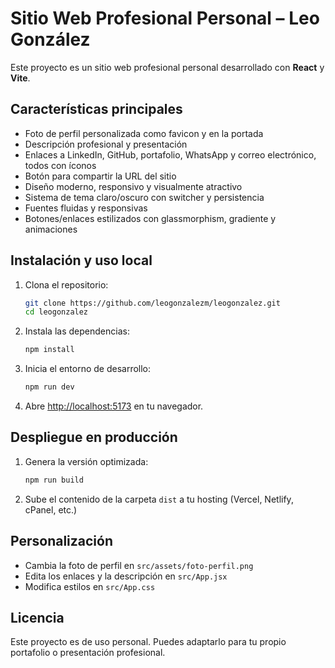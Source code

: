 # Sitio Web Profesional Personal – Leo González

Este proyecto es un sitio web profesional personal desarrollado con **React** y **Vite**.

## Características principales

- Foto de perfil personalizada como favicon y en la portada
- Descripción profesional y presentación
- Enlaces a LinkedIn, GitHub, portafolio, WhatsApp y correo electrónico, todos con íconos
- Botón para compartir la URL del sitio
- Diseño moderno, responsivo y visualmente atractivo
- Sistema de tema claro/oscuro con switcher y persistencia
- Fuentes fluidas y responsivas
- Botones/enlaces estilizados con glassmorphism, gradiente y animaciones

## Instalación y uso local

1. Clona el repositorio:
   ```sh
   git clone https://github.com/leogonzalezm/leogonzalez.git
   cd leogonzalez
   ```
2. Instala las dependencias:
   ```sh
   npm install
   ```
3. Inicia el entorno de desarrollo:
   ```sh
   npm run dev
   ```
4. Abre [http://localhost:5173](http://localhost:5173) en tu navegador.

## Despliegue en producción

1. Genera la versión optimizada:
   ```sh
   npm run build
   ```
2. Sube el contenido de la carpeta `dist` a tu hosting (Vercel, Netlify, cPanel, etc.)

## Personalización

- Cambia la foto de perfil en `src/assets/foto-perfil.png`
- Edita los enlaces y la descripción en `src/App.jsx`
- Modifica estilos en `src/App.css`

## Licencia

Este proyecto es de uso personal. Puedes adaptarlo para tu propio portafolio o presentación profesional.

